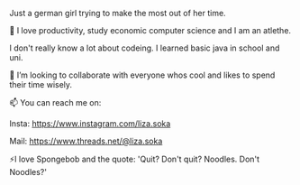 Just a german girl trying to make the most out of her time.

👀 I love productivity, study economic computer science and I am an atlethe.

I don't really know a lot about codeing. I learned basic java in school and uni.

💞️ I’m looking to collaborate with everyone whos cool and likes to spend their time wisely.


📫 You can reach me on:

Insta:  https://www.instagram.com/liza.soka

Mail:   https://www.threads.net/@liza.soka


⚡I love Spongebob and the quote: 'Quit? Don't quit? Noodles. Don't Noodles?'

